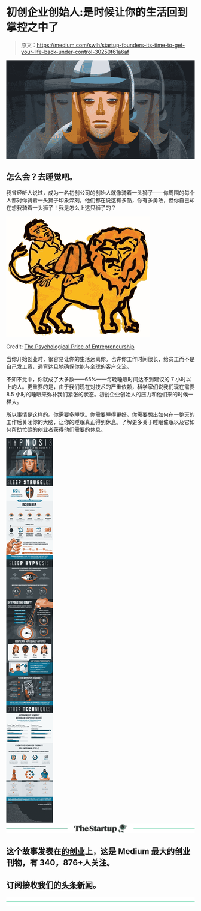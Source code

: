 # 初创企业创始人:是时候让你的生活回到掌控之中了

> 原文：<https://medium.com/swlh/startup-founders-its-time-to-get-your-life-back-under-control-30250f61a6af>

![](img/57ff3294c36ca168d32c500176908797.png)

## 怎么会？去睡觉吧。

我曾经听人说过，成为一名初创公司的创始人就像骑着一头狮子——你周围的每个人都对你骑着一头狮子印象深刻，他们都在说这有多酷，你有多勇敢，但你自己却在想我骑着一头狮子！我是怎么上这只狮子的？

![](img/d322809b885ef9624c4b1182fd6047a4.png)

Credit: [The Psychological Price of Entrepreneurship](https://www.inc.com/magazine/201309/jessica-bruder/psychological-price-of-entrepreneurship.html)

当你开始创业时，很容易让你的生活远离你。也许你工作时间很长，给员工而不是自己发工资，通宵达旦地确保你能与全球的客户交流。

不知不觉中，你就成了大多数——65%——每晚睡眠时间达不到建议的 7 小时以上的人。更重要的是，由于我们现在对技术的严重依赖，科学家们说我们现在需要 8.5 小时的睡眠来弥补我们紧张的状态。初创企业创始人的压力和他们来的时候一样大。

所以事情是这样的。你需要多睡觉。你需要睡得更好。你需要想出如何在一整天的工作后关闭你的大脑，让你的睡眠真正得到休息。了解更多关于睡眠催眠以及它如何帮助忙碌的创业者获得他们需要的休息。

![](img/757545e26e55ef9b7d5411b3e6a3ff5d.png)[![](img/308a8d84fb9b2fab43d66c117fcc4bb4.png)](https://medium.com/swlh)

## 这个故事发表在[的创业](https://medium.com/swlh)上，这是 Medium 最大的创业刊物，有 340，876+人关注。

## 订阅接收[我们的头条新闻](http://growthsupply.com/the-startup-newsletter/)。

[![](img/b0164736ea17a63403e660de5dedf91a.png)](https://medium.com/swlh)